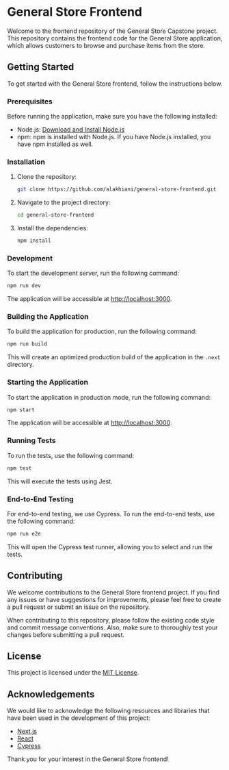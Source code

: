 # General Store Frontend

Welcome to the frontend repository of the General Store Capstone project. This repository contains the frontend code for the General Store application, which allows customers to browse and purchase items from the store.

## Getting Started

To get started with the General Store frontend, follow the instructions below.

### Prerequisites

Before running the application, make sure you have the following installed:

- Node.js: [Download and Install Node.js](https://nodejs.org)
- npm: npm is installed with Node.js. If you have Node.js installed, you have npm installed as well.

### Installation

1. Clone the repository:

   ```bash
   git clone https://github.com/alakhiani/general-store-frontend.git
   ```

2. Navigate to the project directory:

   ```bash
   cd general-store-frontend
   ```

3. Install the dependencies:

   ```bash
   npm install
   ```

### Development

To start the development server, run the following command:

```bash
npm run dev
```

The application will be accessible at [http://localhost:3000](http://localhost:3000).

### Building the Application

To build the application for production, run the following command:

```bash
npm run build
```

This will create an optimized production build of the application in the `.next` directory.

### Starting the Application

To start the application in production mode, run the following command:

```bash
npm start
```

The application will be accessible at [http://localhost:3000](http://localhost:3000).

### Running Tests

To run the tests, use the following command:

```bash
npm test
```

This will execute the tests using Jest.

### End-to-End Testing

For end-to-end testing, we use Cypress. To run the end-to-end tests, use the following command:

```bash
npm run e2e
```

This will open the Cypress test runner, allowing you to select and run the tests.

## Contributing

We welcome contributions to the General Store frontend project. If you find any issues or have suggestions for improvements, please feel free to create a pull request or submit an issue on the repository.

When contributing to this repository, please follow the existing code style and commit message conventions. Also, make sure to thoroughly test your changes before submitting a pull request.

## License

This project is licensed under the [MIT License](LICENSE).

## Acknowledgements

We would like to acknowledge the following resources and libraries that have been used in the development of this project:

- [Next.js](https://nextjs.org)
- [React](https://reactjs.org)
- [Cypress](https://www.cypress.io)

Thank you for your interest in the General Store frontend!